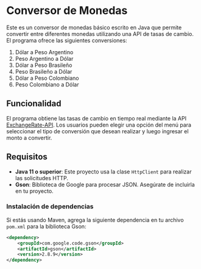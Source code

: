 # Conversor de Monedas

Este es un conversor de monedas básico escrito en Java que permite convertir entre diferentes monedas utilizando una API de tasas de cambio. El programa ofrece las siguientes conversiones:

1. Dólar a Peso Argentino
2. Peso Argentino a Dólar
3. Dólar a Peso Brasileño
4. Peso Brasileño a Dólar
5. Dólar a Peso Colombiano
6. Peso Colombiano a Dólar

## Funcionalidad

El programa obtiene las tasas de cambio en tiempo real mediante la API [ExchangeRate-API](https://www.exchangerate-api.com/). Los usuarios pueden elegir una opción del menú para seleccionar el tipo de conversión que desean realizar y luego ingresar el monto a convertir.

## Requisitos

- **Java 11 o superior**: Este proyecto usa la clase `HttpClient` para realizar las solicitudes HTTP.
- **Gson**: Biblioteca de Google para procesar JSON. Asegúrate de incluirla en tu proyecto.

### Instalación de dependencias

Si estás usando Maven, agrega la siguiente dependencia en tu archivo `pom.xml` para la biblioteca Gson:

```xml
<dependency>
    <groupId>com.google.code.gson</groupId>
    <artifactId>gson</artifactId>
    <version>2.8.9</version>
</dependency>
